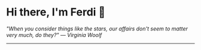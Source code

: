 <h1>Hi there, I'm Ferdi 👋</h1>

<p><em>
  "When you consider things like the stars, our affairs don't seem to matter very much, do they?" — Virginia Woolf
</em></p>

---
